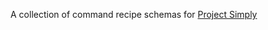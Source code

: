 A collection of command recipe schemas for [Project Simply](https://jonbo.github.io/project/simply/)
